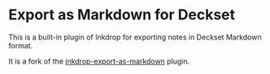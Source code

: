 # Export as Markdown for Deckset

This is a built-in plugin of Inkdrop for exporting notes in Deckset Markdown format.

It is a fork of the [inkdrop-export-as-markdown](https://github.com/inkdropapp/inkdrop-export-as-markdown) plugin.
